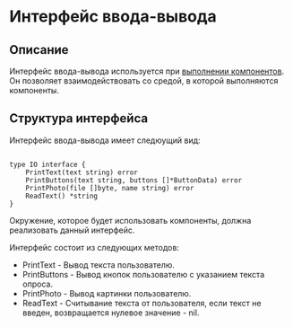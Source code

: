 # Интерфейс ввода-вывода

## Описание

Интерфейс ввода-вывода используется при [выполнении компонентов](./executor.md). Он позволяет взаимодействовать со средой, в которой выполняются компоненты. 

## Структура интерфейса

Интерфейс ввода-вывода имеет следюущий вид:

```golang

type IO interface {
	PrintText(text string) error
	PrintButtons(text string, buttons []*ButtonData) error
	PrintPhoto(file []byte, name string) error
	ReadText() *string
}
```

Окружение, которое будет использовать компоненты, должна реализовать данный интерфейс.

Интерфейс состоит из следующих методов:
- PrintText - Вывод текста пользователю.
- PrintButtons - Вывод кнопок пользователю с указанием текста опроса.
- PrintPhoto - Вывод картинки пользователю.
- ReadText - Считывание текста от пользователя, если текст не введен, возвращается нулевое значение - nil.

